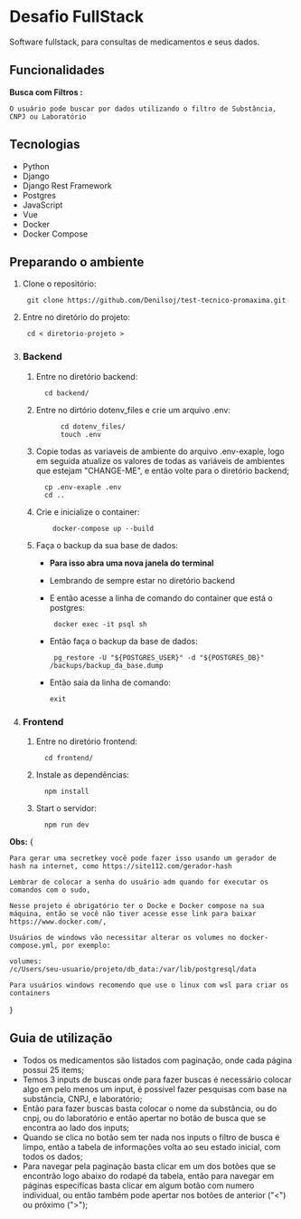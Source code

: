 # Desafio FullStack #

Software fullstack, para consultas de medicamentos e seus dados.

## Funcionalidades ##

**Busca com Filtros :**

    O usuário pode buscar por dados utilizando o filtro de Substância, CNPJ ou Laboratório

## Tecnologias ##

- Python
- Django
- Django Rest Framework
- Postgres
- JavaScript
- Vue
- Docker
- Docker Compose

## Preparando o ambiente ##

1. Clone o repositório:

        git clone https://github.com/Denilsoj/test-tecnico-promaxima.git
2. Entre no diretório do projeto:

        cd < diretorio-projeto >

3. ### Backend ###

   1. Entre no diretório backend:

            cd backend/

   2. Entre no dirtório dotenv_files e crie um arquivo .env:

                cd dotenv_files/  
                touch .env
                
   3. Copie todas as variaveis de ambiente do arquivo .env-exaple, logo em seguida atualize os valores de todas as variáveis de ambientes que estejam "CHANGE-ME", e então volte para o diretório backend;

            cp .env-exaple .env
            cd ..
   4. Crie e inicialize o container:

              docker-compose up --build

   5. Faça o backup da sua base de dados:
      - **Para isso abra uma nova janela do terminal**
      - Lembrando de sempre estar no diretório backend
      - E então acesse a linha de comando do container que está o postgres:

             docker exec -it psql sh
      - Então faça o backup da base de dados:
        
             pg_restore -U "${POSTGRES_USER}" -d "${POSTGRES_DB}" /backups/backup_da_base.dump
      - Então saia da linha de comando:
  
            exit

4. ### Frontend ##

   1. Entre no diretório frontend:

            cd frontend/

   2. Instale as dependências:

            npm install
   3. Start o servidor:

            npm run dev

**Obs:** {

    Para gerar uma secretkey você pode fazer isso usando um gerador de hash na internet, como https://site112.com/gerador-hash

    Lembrar de colocar a senha do usuário adm quando for executar os comandos com o sudo,

    Nesse projeto é obrigatório ter o Docke e Docker compose na sua máquina, então se você não tiver acesse esse link para baixar https://www.docker.com/,

    Usuários de windows vão necessitar alterar os volumes no docker-compose.yml, por exemplo:
    
    volumes:
    /c/Users/seu-usuario/projeto/db_data:/var/lib/postgresql/data

    Para usuários windows recomendo que use o linux com wsl para criar os containers

}

## Guia de utilização ##

- Todos os medicamentos são listados com paginação, onde cada página possui 25 items;
- Temos 3 inputs de buscas onde para fazer buscas é necessário colocar algo em pelo menos um input, é possivel fazer pesquisas com base na substância, CNPJ, e laboratório;
- Então para fazer buscas basta colocar o nome da substância, ou do cnpj, ou do laboratório e então apertar no botão de busca que se encontra ao lado dos inputs;
- Quando se clica no botão sem ter nada nos inputs o filtro de busca é limpo, então a tabela de informações volta ao seu estado inicial, com todos os dados;
- Para navegar pela paginação basta clicar em um dos botões que se encontrão logo abaixo do rodapé da tabela, então para navegar em páginas específicas basta clicar em algum botão com numero individual, ou então também pode apertar nos botões de anterior ("<")  ou próximo (">");
